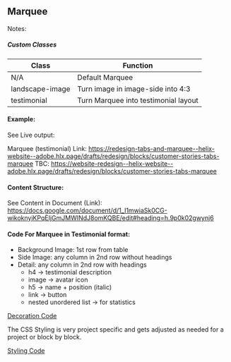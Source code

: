 ## Marquee

Notes:

##### Custom Classes 
|  Class | Function   |  
|--------|------------|
| N/A |  Default Marquee |  
| landscape-image | Turn image in image-side into 4:3 |
| testimonial | Turn Marquee into testimonial layout |  

#### Example:

See Live output:

Marquee (testimonial) Link:
https://redesign-tabs-and-marquee--helix-website--adobe.hlx.page/drafts/redesign/blocks/customer-stories-tabs-marquee 
TBC: https://website-redesign--helix-website--adobe.hlx.page/drafts/redesign/blocks/customer-stories-tabs-marquee

#### Content Structure:

See Content in Document (Link):
https://docs.google.com/document/d/1_I1mwiaSk0CG-wikoknyjKPqEIjGmJMWINdJ8omKQBE/edit#heading=h.9p0k02gwynj6

#### Code For Marquee in Testimonial format:
- Background Image: 1st row from table
- Side Image: any column in 2nd row without headings
- Detail: any column in 2nd row with headings
    - h4 -> testimonial description
    - image -> avatar icon
    - h5 ->  name + position (italic)
    - link -> button
    - nested unordered list -> for statistics

[Decoration Code](marquee.js)

The CSS Styling is very project specific and gets adjusted as needed for a project or block by block.

[Styling Code](marquee.css)
